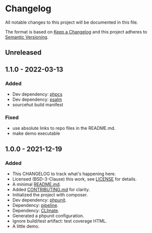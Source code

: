# Changelog

All notable changes to this project will be documented in this file.

The format is based on [Keep a Changelog](http://keepachangelog.com/en/1.0.0/) and this project adheres to [Semantic
Versioning](http://semver.org/spec/v2.0.0.html).

## Unreleased

## 1.1.0 - 2022-03-13
### Added
- Dev dependency: [phpcs](https://github.com/squizlabs/PHP_CodeSniffer)
- Dev dependency: [psalm](https://psalm.dev)
- sourcehut build manifest

### Fixed
- use absolute links to repo files in the README.md.
- make demo executable

## 1.0.0 - 2021-12-19
### Added
- This CHANGELOG to track what's happening here.
- Licensed (BSD-3-Clause) this work, see [LICENSE](LICENSE) for details.
- A minimal [README.md](README.md).
- Added [CONTRIBUTING.md](CONTRIBUTING.md) for clarity.
- Initialized the project with composer.
- Dev dependency: [phpunit](https://phpunit.de/).
- Dependency: [pipeline](https://pipeline.thephpleague.com/).
- Dependency: [CLImate](https://climate.thephpleague.com/).
- Generated a phpunit configuration.
- Ignore build/test artifact: test coverage HTML.
- A little demo.
